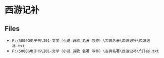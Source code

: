 # 西游记补

## Files

- `F:/5000G电子书\I01-文学（小说 诗歌 名著 写作）\古典名著\西游记补\西游记补.txt`
- `F:/5000G电子书\I01-文学（小说 诗歌 名著 写作）\古典名著\西游记补\files.txt`
